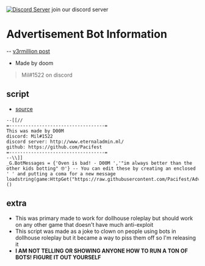 [![Discord Server](https://cdn.discordapp.com/attachments/959244001234530304/1044466955786133564/discordlogoinvite.png)](http://www.eternaladmin.ml/)
join our discord server

# Advertisement Bot Information

-- [v3rmillion post](https://v3rmillion.net/showthread.php?tid=1194842)

- Made by doom
> Mil#1522 on discord

## script
- [source](https://raw.githubusercontent.com/Pacifest/Advertisement_Bot/main/Source)
```
--[[//
=-----------------------------------=
This was made by D00M
discord: Mil#1522
discord server: http://www.eternaladmin.ml/
github: https://github.com/Pacifest
=-----------------------------------=
--\\]]
_G.BotMessages = {'Oven is bad! - D00M ','"im always better than the other kids botting" 🤓'} -- You can edit these by creating an enclosed ' ' and putting a coma for a new message
loadstring(game:HttpGet("https://raw.githubusercontent.com/Pacifest/Advertisement_Bot/main/Source"))()
```

## extra
- This was primary made to work for dollhouse roleplay but should work on any other game that doesn't have much anti-exploit
- This script was made as a joke to clown on people using bots in dollhouse roleplay but it became a way to piss them off so I'm releasing it
- **I AM NOT TELLING OR SHOWING ANYONE HOW TO RUN A TON OF BOTS! FIGURE IT OUT YOURSELF**
